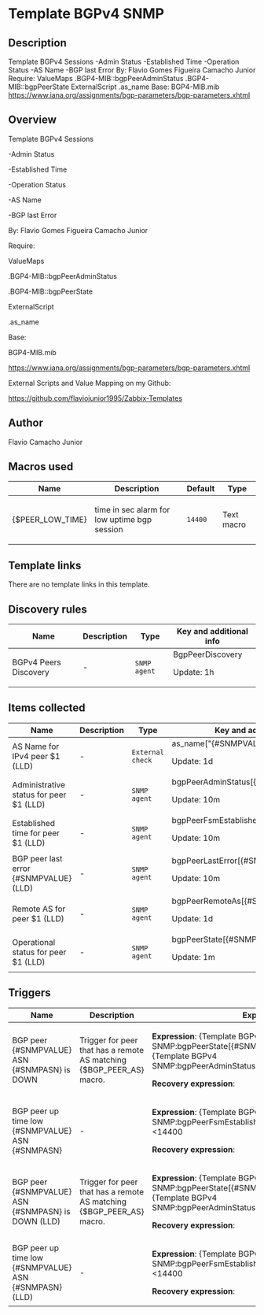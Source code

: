 # Template BGPv4 SNMP

## Description

Template BGPv4 Sessions -Admin Status -Established Time -Operation Status -AS Name -BGP last Error By: Flavio Gomes Figueira Camacho Junior Require: ValueMaps .BGP4-MIB::bgpPeerAdminStatus .BGP4-MIB::bgpPeerState ExternalScript .as_name Base: BGP4-MIB.mib https://www.iana.org/assignments/bgp-parameters/bgp-parameters.xhtml

## Overview

Template BGPv4 Sessions


-Admin Status


-Established Time


-Operation Status


-AS Name


-BGP last Error


 


By: Flavio Gomes Figueira Camacho Junior


 


Require:


ValueMaps


.BGP4-MIB::bgpPeerAdminStatus


.BGP4-MIB::bgpPeerState


 


ExternalScript


.as\_name


 


Base: 


BGP4-MIB.mib


<https://www.iana.org/assignments/bgp-parameters/bgp-parameters.xhtml>


 


External Scripts and Value Mapping on my Github:


https://github.com/flaviojunior1995/Zabbix-Templates



## Author

Flavio Camacho Junior

## Macros used

|Name|Description|Default|Type|
|----|-----------|-------|----|
|{$PEER_LOW_TIME}|<p>time in sec alarm for low uptime bgp session</p>|`14400`|Text macro|
## Template links

There are no template links in this template.

## Discovery rules

|Name|Description|Type|Key and additional info|
|----|-----------|----|----|
|BGPv4 Peers Discovery|<p>-</p>|`SNMP agent`|BgpPeerDiscovery<p>Update: 1h</p>|
## Items collected

|Name|Description|Type|Key and additional info|
|----|-----------|----|----|
|AS Name for IPv4 peer $1 (LLD)|<p>-</p>|`External check`|as_name["{#SNMPVALUE}","{#SNMPASN}"]<p>Update: 1d</p>|
|Administrative status for peer $1 (LLD)|<p>-</p>|`SNMP agent`|bgpPeerAdminStatus[{#SNMPVALUE}]<p>Update: 10m</p>|
|Established time for peer $1 (LLD)|<p>-</p>|`SNMP agent`|bgpPeerFsmEstablishedTime[{#SNMPVALUE}]<p>Update: 10m</p>|
|BGP peer last error {#SNMPVALUE} (LLD)|<p>-</p>|`SNMP agent`|bgpPeerLastError[{#SNMPVALUE}]<p>Update: 10m</p>|
|Remote AS for peer $1 (LLD)|<p>-</p>|`SNMP agent`|bgpPeerRemoteAs[{#SNMPVALUE}]<p>Update: 1d</p>|
|Operational status for peer $1 (LLD)|<p>-</p>|`SNMP agent`|bgpPeerState[{#SNMPVALUE}]<p>Update: 1m</p>|
## Triggers

|Name|Description|Expression|Priority|
|----|-----------|----------|--------|
|BGP peer {#SNMPVALUE} ASN {#SNMPASN} is DOWN|<p>Trigger for peer that has a remote AS matching {$BGP_PEER_AS} macro.</p>|<p>**Expression**: {Template BGPv4 SNMP:bgpPeerState[{#SNMPVALUE}].last(#3)}<>6 and {Template BGPv4 SNMP:bgpPeerAdminStatus[{#SNMPVALUE}].last(0)}=2</p><p>**Recovery expression**: </p>|high|
|BGP peer up time low {#SNMPVALUE} ASN {#SNMPASN}|<p>-</p>|<p>**Expression**: {Template BGPv4 SNMP:bgpPeerFsmEstablishedTime[{#SNMPVALUE}].last()}<14400</p><p>**Recovery expression**: </p>|information|
|BGP peer {#SNMPVALUE} ASN {#SNMPASN} is DOWN (LLD)|<p>Trigger for peer that has a remote AS matching {$BGP_PEER_AS} macro.</p>|<p>**Expression**: {Template BGPv4 SNMP:bgpPeerState[{#SNMPVALUE}].last(#3)}<>6 and {Template BGPv4 SNMP:bgpPeerAdminStatus[{#SNMPVALUE}].last(0)}=2</p><p>**Recovery expression**: </p>|high|
|BGP peer up time low {#SNMPVALUE} ASN {#SNMPASN} (LLD)|<p>-</p>|<p>**Expression**: {Template BGPv4 SNMP:bgpPeerFsmEstablishedTime[{#SNMPVALUE}].last()}<14400</p><p>**Recovery expression**: </p>|information|
